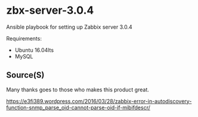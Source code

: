 # zbx-server-3.0.4
Ansible playbook for setting up Zabbix server 3.0.4

Requirements:
  - Ubuntu 16.04lts
  - MySQL


## Source(S)

Many thanks goes to those who makes this product great.

https://e3fi389.wordpress.com/2016/03/28/zabbix-error-in-autodiscovery-function-snmp_parse_oid-cannot-parse-oid-if-mibifdescr/


